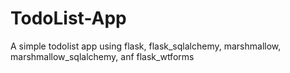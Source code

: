 # TodoList-App
A simple todolist app using flask, flask_sqlalchemy, marshmallow, marshmallow_sqlalchemy, anf flask_wtforms
